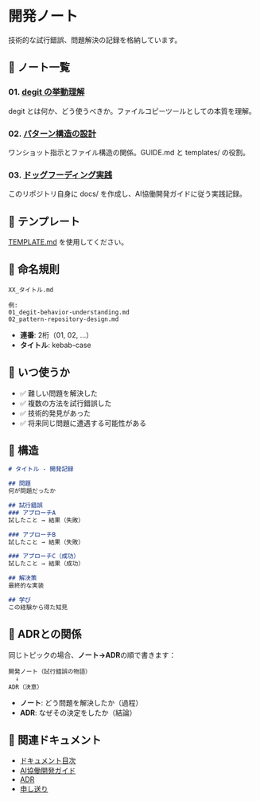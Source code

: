 # 開発ノート

技術的な試行錯誤、問題解決の記録を格納しています。

## 📄 ノート一覧

### 01. [degit の挙動理解](./01_degit-understanding.md)
degit とは何か、どう使うべきか。ファイルコピーツールとしての本質を理解。

### 02. [パターン構造の設計](./02_pattern-structure-design.md)
ワンショット指示とファイル構造の関係。GUIDE.md と templates/ の役割。

### 03. [ドッグフーディング実践](./03_repository-dogfooding.md)
このリポジトリ自身に docs/ を作成し、AI協働開発ガイドに従う実践記録。

## 📝 テンプレート

[TEMPLATE.md](./TEMPLATE.md) を使用してください。

## 📂 命名規則

```
XX_タイトル.md

例:
01_degit-behavior-understanding.md
02_pattern-repository-design.md
```

- **連番**: 2桁（01, 02, ...）
- **タイトル**: kebab-case

## 🎯 いつ使うか

- ✅ 難しい問題を解決した
- ✅ 複数の方法を試行錯誤した
- ✅ 技術的発見があった
- ✅ 将来同じ問題に遭遇する可能性がある

## 📖 構造

```markdown
# タイトル - 開発記録

## 問題
何が問題だったか

## 試行錯誤
### アプローチA
試したこと → 結果（失敗）

### アプローチB
試したこと → 結果（失敗）

### アプローチC（成功）
試したこと → 結果（成功）

## 解決策
最終的な実装

## 学び
この経験から得た知見
```

## 🔄 ADRとの関係

同じトピックの場合、**ノート→ADR**の順で書きます：

```
開発ノート（試行錯誤の物語）
  ↓
ADR（決意）
```

- **ノート**: どう問題を解決したか（過程）
- **ADR**: なぜその決定をしたか（結論）

## 🔗 関連ドキュメント

- [ドキュメント目次](../README.md)
- [AI協働開発ガイド](../ai-collaboration/)
- [ADR](../architecture/decisions/)
- [申し送り](../letter/)
